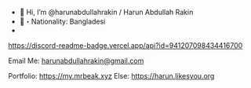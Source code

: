 - 👋 Hi, I’m @harunabdullahrakin / Harun Abdullah Rakin
- 💝・Nationality: Bangladesi
- 
https://discord-readme-badge.vercel.app/api?id=941207098434416700

Email Me: [harunabdullahrakin@gmail.com](mailto:harunabdullahrakin@gmail.com)



Portfolio: 
    https://my.mrbeak.xyz
 Else:
    https://harun.likesyou.org

